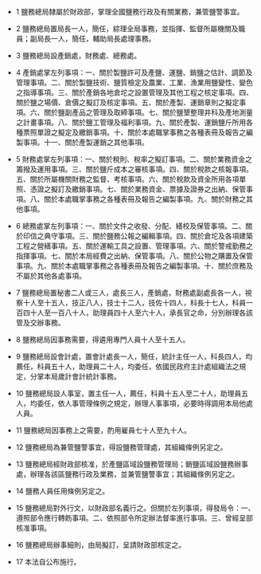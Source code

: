 * 1 鹽務總局隸屬於財政部，掌理全國鹽務行政及有關業務，兼管鹽警事宜。

* 2 鹽務總局置局長一人，簡任，綜理全局事務，並指揮、監督所屬機關及職員；副局長一人，簡任，輔助局長處理事務。

* 3 鹽務總局設產銷處，財務處、總務處。

* 4 產銷處掌左列事項：一、關於製鹽許可及產鹽、運鹽、銷鹽之估計、調節及管理事項。二、關於製鹽技術、鹽質檢定及農業、工業、漁業用鹽變性、變色之指導事項。三、關於產銷各地倉坨之設置管理及其他工程之核定事項。四、關於鹽之場價、倉價之擬訂及核定事項。五、關於產製、運銷章則之擬定事項。六、關於鹽副產品之管理及取締事項。七、關於鹽墾整理井科及產地測量之計畫事項。八、關於鹽工管理及福利事項。九、關於產製、運銷鹽斤所用各種票照單證之擬定及繳銷事項。十、關於本處職掌事務之各種表冊及報告之編製事項。十一、關於產製運銷之其他事項。

* 5 財務處掌左列事項：一、關於稅則、稅率之擬訂事項。二、關於業務資金之籌撥及運用事項。三、關於鹽斤成本之審核事項。四、關於稅款之核報事項。五、關於所屬機關財務之監督、考核事項。六、關於稅款及資金所用各項單照、憑證之擬訂及繳銷事項。七、關於業務資金、票據及證券之出納、保管事項。八、關於本處職掌事務之各種表冊及報告之編製事項。九、關於財務之其他事項。

* 6 總務處掌左列事項：一、關於文件之收發、分配、繕校及保管事項。二、關於印信之典守事項。三、關於鹽務公報之編輯事項。四、關於倉坨及各項建築工程之營繕事項。五、關於運輸工具之設置、管理事項。六、關於警戒勤務之指揮事項。七、關於本局經費之出納、保管事項。八、關於公物之購置及保管事項。九、關於本處職掌事務之各種表冊及報告之編製事項。十、關於庶務及不屬於其他各處事項。

* 7 鹽務總局置秘書二人或三人，處長三人，產銷處，財務處副處長各一人，視察十人至十五人，技正八人，技士十二人，技佐十四人，科長十七人，科員一百四十人至一百八十人，助理員四十人至六十人，承長官之命，分別辦理各該管及交辦事務。

* 8 鹽務總局因事務需要，得遴用專門人員十人至十五人。

* 9 鹽務總局設會計處，置會計處長一人，簡任，統計主任一人，科長四人，均薦任，科員五十人，助理員二十人，均委任，依國民政府主計處組織法之規定，分掌本局歲計會計統計事務。

* 10 鹽務總局設人事室，置主任一人，薦任，科員十五人至二十人，助理員五人，均委任，依人事管理條例之規定，辦理人事事項，必要時得調用本局他處人員。

* 11 鹽務總局因事務上之需要，酌用雇員七十人至九十人。

* 12 鹽務總局為兼管鹽警事宜，得設鹽務管理處，其組織條例另定之。

* 13 鹽務總局經財政部核准，於產鹽區域設鹽務管理局；銷鹽區域設鹽務辦事處，辦理各該區鹽務行政及業務，並兼管鹽警事宜；其組織條例另定之。

* 14 鹽務人員任用條例另定之。

* 15 鹽務總局對外行文，以財政部名義行之。但關於左列事項，得發局令：一、遵照部令應行轉飭事項。二、依照部令所定辦法督率進行事項。三、曾經呈部核准事項。

* 16 鹽務總局辦事細則，由局擬訂，呈請財政部核定之。

* 17 本法自公布施行。


